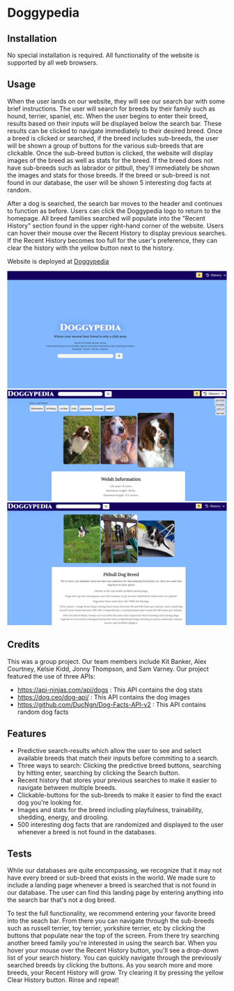 # Doggypedia

## Installation
No special installation is required. All functionality of the website is supported by all web browsers.

## Usage
When the user lands on our website, they will see our search bar with some brief instructions. The user will search for breeds by their family such as hound, terrier, spaniel, etc.
When the user begins to enter their breed, results based on their inputs will be displayed below the search bar. These results can be clicked to navigate immediately to their desired breed.
Once a breed is clicked or searched, if the breed includes sub-breeds, the user will be shown a group of buttons for the various sub-breeds that are clickable. Once the sub-breed button is clicked, the website will display images of the breed as well as stats for the breed. If the breed does not have sub-breeds such as labrador or pitbull, they'll immediately be shown the images and stats for those breeds. If the breed or sub-breed is not found in our database, the user will be shown 5 interesting dog facts at random.

After a dog is searched, the search bar moves to the header and continues to function as before. Users can click the Doggypedia logo to return to the homepage.
All breed families searched will populate into the "Recent History" section found in the upper right-hand corner of the website. Users can hover their mouse over the Recent History to display previous searches. If the Recent History becomes too full for the user's preference, they can clear the history with the yellow button next to the history.

Website is deployed at [Doggypedia](https://alexcourtney18.github.io/cocktail-doggo/)

![homepage screenshot](./assets/images/Homepage%20Screenshot.png)
![breed search page](./assets/images/Breed%20Search%20Screenshot.png)
![random dog facts](./assets/images/Random%20Facts%20Screenshot.PNG)

## Credits
This was a group project. Our team members include Kit Banker, Alex Courtney, Kelsie Kidd, Jonny Thompson, and Sam Varney. Our project featured the use of three APIs:

* https://api-ninjas.com/api/dogs : This API contains the dog stats
* https://dog.ceo/dog-api/ : This API contains the dog images
* https://github.com/DucNgn/Dog-Facts-API-v2 : This API contains random dog facts

## Features
* Predictive search-results which allow the user to see and select available breeds that match their inputs before commiting to a search.
* Three ways to search: Clicking the predictive breed buttons, searching by hitting enter, searching by clicking the Search button.
* Recent history that stores your previous searches to make it easier to navigate between multiple breeds.
* Clickable-buttons for the sub-breeds to make it easier to find the exact dog you're looking for.
* Images and stats for the breed including playfulness, trainability, shedding, energy, and drooling.
* 500 interesting dog facts that are randomized and displayed to the user whenever a breed is not found in the databases.

## Tests
While our databases are quite encompassing, we recognize that it may not have every breed or sub-breed that exists in the world. We made sure to include a landing page whenever a breed is searched that is not found in our database. The user can find this landing page by entering anything into the search bar that's not a dog breed.

To test the full functionality, we recommend entering your favorite breed into the seach bar. From there you can navigate through the sub-breeds such as russell terrier, toy terrier, yorkshire terrier, etc by clicking the buttons that populate near the top of the screen. From there try searching another breed family you're interested in using the search bar. When you hover your mouse over the Recent History button, you'll see a drop-down list of your search history. You can quickly navigate through the previously searched breeds by clicking the buttons. As you search more and more breeds, your Recent History will grow. Try clearing it by pressing the yellow Clear History button. Rinse and repeat! 
